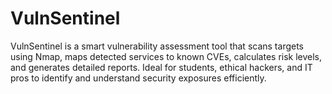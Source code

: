 # VulnSentinel
VulnSentinel is a smart vulnerability assessment tool that scans targets using Nmap, maps detected services to known CVEs, calculates risk levels, and generates detailed reports. Ideal for students, ethical hackers, and IT pros to identify and understand security exposures efficiently.
